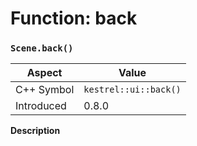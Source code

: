 
# Function: back
### `Scene.back()`

| Aspect | Value |
| --- | --- |
| C++ Symbol | `kestrel::ui::back()` |
| Introduced | 0.8.0 |

**Description**


